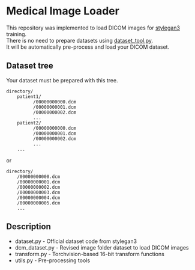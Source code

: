 # Medical Image Loader

This repository was implemented to load DICOM images for [stylegan3](https://github.com/NVlabs/stylegan3) training. </br>
There is no need to prepare datasets using [dataset_tool.py](https://github.com/NVlabs/stylegan3/blob/main/dataset_tool.py). </br>
It will be automatically pre-process and load your DICOM dataset. </br>



## Dataset tree

Your dataset must be prepared with this tree.

```
directory/
    patient1/
          /00000000000.dcm
          /00000000001.dcm
          /00000000002.dcm
          ...
    patient2/
          /00000000000.dcm
          /00000000001.dcm
          /00000000002.dcm
          ...
    ...
```

or

```
directory/
    /00000000000.dcm
    /00000000001.dcm
    /00000000002.dcm
    /00000000003.dcm
    /00000000004.dcm
    /00000000005.dcm
    ...
```




## Description

* dataset.py - Official dataset code from stylegan3
* dcm_dataset.py - Revised image folder dataset to load DICOM images
* transform.py - Torchvision-based 16-bit transform functions 
* utils.py - Pre-processing tools 





